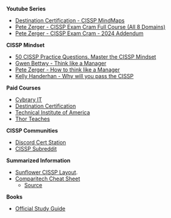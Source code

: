 **Youtube Series**

- [Destination Certification - CISSP MindMaps](https://www.youtube.com/playlist?list=PLZKdGEfEyJhLd-pJhAD7dNbJyUgpqI4pu)
- [Pete Zerger - CISSP Exam Cram Full Course (All 8 Domains)](https://www.youtube.com/watch?v=_nyZhYnCNLA)
- [Pete Zerger - CISSP Exam Cram - 2024 Addendum](https://www.youtube.com/watch?v=XZr2wLKdoVc)

**CISSP Mindset**

- [50 CISSP Practice Questions. Master the CISSP Mindset](https://www.youtube.com/watch?v=qbVY0Cg8Ntw)
- [Gwen Bettwy - Think like a Manager](https://www.youtube.com/watch?v=8LtRKKtdP3I)
- [Pete Zerger - How to think like a Manager](https://www.youtube.com/watch?v=vfC9OLsCqgk)
- [Kelly Handerhan - Why will you pass the CISSP](https://www.youtube.com/watch?v=v2Y6Zog8h2A)

**Paid Courses**

- [Cybrary IT](https://www.cybrary.it/course/cissp)
- [Destination Certification](https://destcert.com/cissp/)
- [Technical Institute of America](https://www.tiaedu.com/training_cissp_course_ny.html)
- [Thor Teaches](https://thorteaches.com/cissp/)

**CISSP Communities**

- [Discord Cert Station](https://discord.gg/YzyBNNSHDZ)
- [CISSP Subreddit](https://www.reddit.com/r/cissp)

**Summarized Information**
- [Sunflower CISSP Layout](https://www.sunflower-cissp.com/downloads/sunflower_cissp_layout.pdf).
- [Comparitech Cheat Sheet](/files/Comparitech%20CISSP%20Cheat%20Sheet.pdf)
  - [Source](https://www.comparitech.com/blog/information-security/cissp-certification-courses/#Cheat_sheets_for_studying_for_the_CISSP_exam)

**Books**

- [Official Study Guide](https://www.amazon.ca/Certified-Information-Security-Professional-Official/dp/1119475937)

